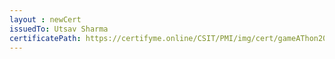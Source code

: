 ```yaml
--- 
layout : newCert 
issuedTo: Utsav Sharma 
certificatePath: https://certifyme.online/CSIT/PMI/img/cert/gameAThon2021/UtsavSharma_2fcb9.png
--- 
```

